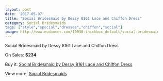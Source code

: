 ```yaml
---
layout: post
date: '2017-05-07'
title: "Social Bridesmaid by Dessy 8161 Lace and Chiffon Dress"
category: Social Bridesmaids
tags: ["style","special","dresses","chiffon","social"]
image: http://www.eudances.com/10930-thickbox_default/social-bridesmaid-by-dessy-8161-lace-and-chiffon-dress.jpg
---
```

Social Bridesmaid by Dessy 8161 Lace and Chiffon Dress

On Sales: **$234**
<a href="https://www.eudances.com/en/social-bridesmaids/3491-social-bridesmaid-by-dessy-8161-lace-and-chiffon-dress.html"><amp-img layout="responsive" width="600" height="600" src="//www.eudances.com/10930-thickbox_default/social-bridesmaid-by-dessy-8161-lace-and-chiffon-dress.jpg" alt="Social Bridesmaid by Dessy 8161 Lace and Chiffon Dress 0" /></a>
<a href="https://www.eudances.com/en/social-bridesmaids/3491-social-bridesmaid-by-dessy-8161-lace-and-chiffon-dress.html"><amp-img layout="responsive" width="600" height="600" src="//www.eudances.com/10933-thickbox_default/social-bridesmaid-by-dessy-8161-lace-and-chiffon-dress.jpg" alt="Social Bridesmaid by Dessy 8161 Lace and Chiffon Dress 1" /></a>
<a href="https://www.eudances.com/en/social-bridesmaids/3491-social-bridesmaid-by-dessy-8161-lace-and-chiffon-dress.html"><amp-img layout="responsive" width="600" height="600" src="//www.eudances.com/10932-thickbox_default/social-bridesmaid-by-dessy-8161-lace-and-chiffon-dress.jpg" alt="Social Bridesmaid by Dessy 8161 Lace and Chiffon Dress 2" /></a>
<a href="https://www.eudances.com/en/social-bridesmaids/3491-social-bridesmaid-by-dessy-8161-lace-and-chiffon-dress.html"><amp-img layout="responsive" width="600" height="600" src="//www.eudances.com/10931-thickbox_default/social-bridesmaid-by-dessy-8161-lace-and-chiffon-dress.jpg" alt="Social Bridesmaid by Dessy 8161 Lace and Chiffon Dress 3" /></a>

Buy it: [Social Bridesmaid by Dessy 8161 Lace and Chiffon Dress](https://www.eudances.com/en/social-bridesmaids/3491-social-bridesmaid-by-dessy-8161-lace-and-chiffon-dress.html "Social Bridesmaid by Dessy 8161 Lace and Chiffon Dress")

View more: [Social Bridesmaids](https://www.eudances.com/en/66-Social-Bridesmaids "Social Bridesmaids")